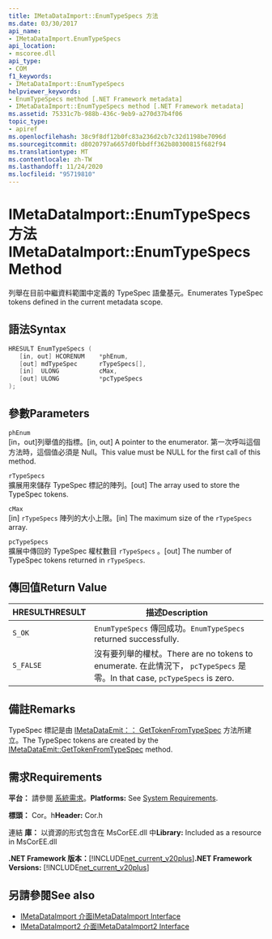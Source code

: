 ```yaml
---
title: IMetaDataImport::EnumTypeSpecs 方法
ms.date: 03/30/2017
api_name:
- IMetaDataImport.EnumTypeSpecs
api_location:
- mscoree.dll
api_type:
- COM
f1_keywords:
- IMetaDataImport::EnumTypeSpecs
helpviewer_keywords:
- EnumTypeSpecs method [.NET Framework metadata]
- IMetaDataImport::EnumTypeSpecs method [.NET Framework metadata]
ms.assetid: 75331c7b-988b-436c-9eb9-a270d37b4f06
topic_type:
- apiref
ms.openlocfilehash: 38c9f8df12b0fc83a236d2cb7c32d1198be7096d
ms.sourcegitcommit: d8020797a6657d0fbbdff362b80300815f682f94
ms.translationtype: MT
ms.contentlocale: zh-TW
ms.lasthandoff: 11/24/2020
ms.locfileid: "95719810"
---
```

# <a name="imetadataimportenumtypespecs-method"></a><span data-ttu-id="c3f94-102">IMetaDataImport::EnumTypeSpecs 方法</span><span class="sxs-lookup"><span data-stu-id="c3f94-102">IMetaDataImport::EnumTypeSpecs Method</span></span>

<span data-ttu-id="c3f94-103">列舉在目前中繼資料範圍中定義的 TypeSpec 語彙基元。</span><span class="sxs-lookup"><span data-stu-id="c3f94-103">Enumerates TypeSpec tokens defined in the current metadata scope.</span></span>  
  
## <a name="syntax"></a><span data-ttu-id="c3f94-104">語法</span><span class="sxs-lookup"><span data-stu-id="c3f94-104">Syntax</span></span>  
  
```cpp  
HRESULT EnumTypeSpecs (  
   [in, out] HCORENUM    *phEnum,  
   [out] mdTypeSpec      rTypeSpecs[],  
   [in]  ULONG           cMax,  
   [out] ULONG           *pcTypeSpecs  
);  
```  
  
## <a name="parameters"></a><span data-ttu-id="c3f94-105">參數</span><span class="sxs-lookup"><span data-stu-id="c3f94-105">Parameters</span></span>  

 `phEnum`  
 <span data-ttu-id="c3f94-106">[in，out]列舉值的指標。</span><span class="sxs-lookup"><span data-stu-id="c3f94-106">[in, out] A pointer to the enumerator.</span></span> <span data-ttu-id="c3f94-107">第一次呼叫這個方法時，這個值必須是 Null。</span><span class="sxs-lookup"><span data-stu-id="c3f94-107">This value must be NULL for the first call of this method.</span></span>  
  
 `rTypeSpecs`  
 <span data-ttu-id="c3f94-108">擴展用來儲存 TypeSpec 標記的陣列。</span><span class="sxs-lookup"><span data-stu-id="c3f94-108">[out] The array used to store the TypeSpec tokens.</span></span>  
  
 `cMax`  
 <span data-ttu-id="c3f94-109">[in] `rTypeSpecs` 陣列的大小上限。</span><span class="sxs-lookup"><span data-stu-id="c3f94-109">[in] The maximum size of the `rTypeSpecs` array.</span></span>  
  
 `pcTypeSpecs`  
 <span data-ttu-id="c3f94-110">擴展中傳回的 TypeSpec 權杖數目 `rTypeSpecs` 。</span><span class="sxs-lookup"><span data-stu-id="c3f94-110">[out] The number of TypeSpec tokens returned in `rTypeSpecs`.</span></span>  
  
## <a name="return-value"></a><span data-ttu-id="c3f94-111">傳回值</span><span class="sxs-lookup"><span data-stu-id="c3f94-111">Return Value</span></span>  
  
|<span data-ttu-id="c3f94-112">HRESULT</span><span class="sxs-lookup"><span data-stu-id="c3f94-112">HRESULT</span></span>|<span data-ttu-id="c3f94-113">描述</span><span class="sxs-lookup"><span data-stu-id="c3f94-113">Description</span></span>|  
|-------------|-----------------|  
|`S_OK`|<span data-ttu-id="c3f94-114">`EnumTypeSpecs` 傳回成功。</span><span class="sxs-lookup"><span data-stu-id="c3f94-114">`EnumTypeSpecs` returned successfully.</span></span>|  
|`S_FALSE`|<span data-ttu-id="c3f94-115">沒有要列舉的權杖。</span><span class="sxs-lookup"><span data-stu-id="c3f94-115">There are no tokens to enumerate.</span></span> <span data-ttu-id="c3f94-116">在此情況下， `pcTypeSpecs` 是零。</span><span class="sxs-lookup"><span data-stu-id="c3f94-116">In that case, `pcTypeSpecs` is zero.</span></span>|  
  
## <a name="remarks"></a><span data-ttu-id="c3f94-117">備註</span><span class="sxs-lookup"><span data-stu-id="c3f94-117">Remarks</span></span>  

 <span data-ttu-id="c3f94-118">TypeSpec 標記是由 [IMetaDataEmit：： GetTokenFromTypeSpec](imetadataemit-gettokenfromtypespec-method.md) 方法所建立。</span><span class="sxs-lookup"><span data-stu-id="c3f94-118">The TypeSpec tokens are created by the [IMetaDataEmit::GetTokenFromTypeSpec](imetadataemit-gettokenfromtypespec-method.md) method.</span></span>  
  
## <a name="requirements"></a><span data-ttu-id="c3f94-119">需求</span><span class="sxs-lookup"><span data-stu-id="c3f94-119">Requirements</span></span>  

 <span data-ttu-id="c3f94-120">**平台：** 請參閱 [系統需求](../../get-started/system-requirements.md)。</span><span class="sxs-lookup"><span data-stu-id="c3f94-120">**Platforms:** See [System Requirements](../../get-started/system-requirements.md).</span></span>  
  
 <span data-ttu-id="c3f94-121">**標頭：** Cor。h</span><span class="sxs-lookup"><span data-stu-id="c3f94-121">**Header:** Cor.h</span></span>  
  
 <span data-ttu-id="c3f94-122">連結 **庫：** 以資源的形式包含在 MsCorEE.dll 中</span><span class="sxs-lookup"><span data-stu-id="c3f94-122">**Library:** Included as a resource in MsCorEE.dll</span></span>  
  
 <span data-ttu-id="c3f94-123">**.NET Framework 版本：**[!INCLUDE[net_current_v20plus](../../../../includes/net-current-v20plus-md.md)]</span><span class="sxs-lookup"><span data-stu-id="c3f94-123">**.NET Framework Versions:** [!INCLUDE[net_current_v20plus](../../../../includes/net-current-v20plus-md.md)]</span></span>  
  
## <a name="see-also"></a><span data-ttu-id="c3f94-124">另請參閱</span><span class="sxs-lookup"><span data-stu-id="c3f94-124">See also</span></span>

- [<span data-ttu-id="c3f94-125">IMetaDataImport 介面</span><span class="sxs-lookup"><span data-stu-id="c3f94-125">IMetaDataImport Interface</span></span>](imetadataimport-interface.md)
- [<span data-ttu-id="c3f94-126">IMetaDataImport2 介面</span><span class="sxs-lookup"><span data-stu-id="c3f94-126">IMetaDataImport2 Interface</span></span>](imetadataimport2-interface.md)
